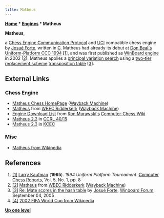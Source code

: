 ```yaml
---
title: Matheus
---
```

**[Home](Home "Home") \* [Engines](Engines "Engines") \* Matheus**


**Matheus**,  

a [Chess Engine Communication Protocol](Chess_Engine_Communication_Protocol "Chess Engine Communication Protocol") and [UCI](UCI "UCI") compatible chess engine by [Josué Forte](Josu%C3%A9_Forte "Josué Forte"), written in [C](C "C"). 
Matheus had already its debut at [Don Beal's](Don_Beal "Don Beal") [Uniform-Platform CCC 1994](UPCCC_1994 "UPCCC 1994")
<a id="cite-note-1" href="#cite-ref-1">[1]</a>, 
and was first published as [WinBoard engine](Category:WinBoard "Category:WinBoard") in 2002 
<a id="cite-note-2" href="#cite-ref-2">[2]</a>. 
Matheus applies a [principal variation search](Principal_Variation_Search "Principal Variation Search") using a [two-tier replacement scheme](Transposition_Table#TwoTier "Transposition Table") [transposition table](Transposition_Table "Transposition Table") <a id="cite-note-3" href="#cite-ref-3">[3]</a>.



## External Links


### Chess Engine


* [Matheus Chess HomePage](http://web.archive.org/web/20040804201711/http://www.matheuschess.hpg.ig.com.br/index.htm) ([Wayback Machine](https://en.wikipedia.org/wiki/Wayback_Machine))
* [Matheus](http://web.archive.org/web/20121209201403/http://wbec-ridderkerk.nl/html/details1/Matheus.html) from [WBEC Ridderkerk](WBEC "WBEC") ([Wayback Machine](https://en.wikipedia.org/wiki/Wayback_Machine))
* [Engine Download List](http://www.computer-chess.org/doku.php?id=computer_chess:wiki:download:engine_download_list) from [Ron Murawski's](Ron_Murawski "Ron Murawski") [Computer-Chess Wiki](http://computer-chess.org/doku.php?id=home)
* [Matheus 2.3](https://www.computerchess.org.uk/ccrl/4040/cgi/engine_details.cgi?print=Details&each_game=1&eng=Matheus%202.3) in [CCRL 40/15](CCRL "CCRL")
* [Matheus 2.3](http://kirill-kryukov.com/chess/kcec/cgi/engine_details.cgi?print=Details&each_game=1&eng=Matheus%202.3) in [KCEC](KCEC "KCEC")


### Misc


* [Matheus from Wikipedia](https://en.wikipedia.org/wiki/Matheus)


## References


1. <a id="cite-ref-1" href="#cite-note-1">[1]</a> [Larry Kaufman](Larry_Kaufman "Larry Kaufman") (**1995**). *1994 Uniform Platform Tournament*. [Computer Chess Reports](Computer_Chess_Reports "Computer Chess Reports"), Vol. 5, No. 1, pp. 8
2. <a id="cite-ref-2" href="#cite-note-2">[2]</a> [Matheus](http://web.archive.org/web/20121209201403/http://wbec-ridderkerk.nl/html/details1/Matheus.html) from [WBEC Ridderkerk](WBEC "WBEC") ([Wayback Machine](https://en.wikipedia.org/wiki/Wayback_Machine))
3. <a id="cite-ref-3" href="#cite-note-3">[3]</a> [Re: Mate scores in the hash table](http://www.open-aurec.com/wbforum/viewtopic.php?f=4&t=3405#p17152) by [Josué Forte](Josu%C3%A9_Forte "Josué Forte"), [Winboard Forum](Computer_Chess_Forums "Computer Chess Forums"), September 04, 2005
4. <a id="cite-ref-4" href="#cite-note-4">[4]</a> [2002 FIFA World Cup from Wikipedia](https://en.wikipedia.org/wiki/2002_FIFA_World_Cup)

**[Up one level](Engines "Engines")**







 
